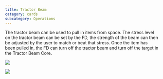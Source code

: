 ```yaml
---
title: Tractor Beam
category: cards
subcategory: Operations
---
```

The tractor beam can be used to pull in items from space. The stress level on the tractor beam can be set by the FD, the strength of the beam can then be adjusted by the user to match or beat that stress. Once the item has been pulled in, the FD can turn off the tractor beam and turn off the target in the Tractor Beam Core.



![](/img/screen-shot-2019-03-17-at-4.29.08-pm.png)



![](/img/screen-shot-2019-03-17-at-4.29.01-pm.png)
